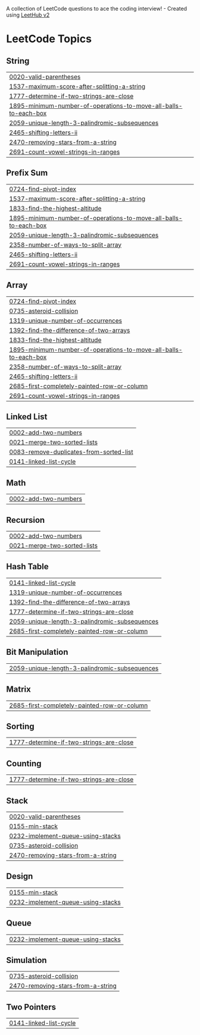 A collection of LeetCode questions to ace the coding interview! - Created using [LeetHub v2](https://github.com/arunbhardwaj/LeetHub-2.0)
<!---LeetCode Topics Start-->
# LeetCode Topics
## String
|  |
| ------- |
| [0020-valid-parentheses](https://github.com/Nalin-khanna/DSA/tree/master/0020-valid-parentheses) |
| [1537-maximum-score-after-splitting-a-string](https://github.com/Nalin-khanna/DSA/tree/master/1537-maximum-score-after-splitting-a-string) |
| [1777-determine-if-two-strings-are-close](https://github.com/Nalin-khanna/DSA/tree/master/1777-determine-if-two-strings-are-close) |
| [1895-minimum-number-of-operations-to-move-all-balls-to-each-box](https://github.com/Nalin-khanna/DSA/tree/master/1895-minimum-number-of-operations-to-move-all-balls-to-each-box) |
| [2059-unique-length-3-palindromic-subsequences](https://github.com/Nalin-khanna/DSA/tree/master/2059-unique-length-3-palindromic-subsequences) |
| [2465-shifting-letters-ii](https://github.com/Nalin-khanna/DSA/tree/master/2465-shifting-letters-ii) |
| [2470-removing-stars-from-a-string](https://github.com/Nalin-khanna/DSA/tree/master/2470-removing-stars-from-a-string) |
| [2691-count-vowel-strings-in-ranges](https://github.com/Nalin-khanna/DSA/tree/master/2691-count-vowel-strings-in-ranges) |
## Prefix Sum
|  |
| ------- |
| [0724-find-pivot-index](https://github.com/Nalin-khanna/DSA/tree/master/0724-find-pivot-index) |
| [1537-maximum-score-after-splitting-a-string](https://github.com/Nalin-khanna/DSA/tree/master/1537-maximum-score-after-splitting-a-string) |
| [1833-find-the-highest-altitude](https://github.com/Nalin-khanna/DSA/tree/master/1833-find-the-highest-altitude) |
| [1895-minimum-number-of-operations-to-move-all-balls-to-each-box](https://github.com/Nalin-khanna/DSA/tree/master/1895-minimum-number-of-operations-to-move-all-balls-to-each-box) |
| [2059-unique-length-3-palindromic-subsequences](https://github.com/Nalin-khanna/DSA/tree/master/2059-unique-length-3-palindromic-subsequences) |
| [2358-number-of-ways-to-split-array](https://github.com/Nalin-khanna/DSA/tree/master/2358-number-of-ways-to-split-array) |
| [2465-shifting-letters-ii](https://github.com/Nalin-khanna/DSA/tree/master/2465-shifting-letters-ii) |
| [2691-count-vowel-strings-in-ranges](https://github.com/Nalin-khanna/DSA/tree/master/2691-count-vowel-strings-in-ranges) |
## Array
|  |
| ------- |
| [0724-find-pivot-index](https://github.com/Nalin-khanna/DSA/tree/master/0724-find-pivot-index) |
| [0735-asteroid-collision](https://github.com/Nalin-khanna/DSA/tree/master/0735-asteroid-collision) |
| [1319-unique-number-of-occurrences](https://github.com/Nalin-khanna/DSA/tree/master/1319-unique-number-of-occurrences) |
| [1392-find-the-difference-of-two-arrays](https://github.com/Nalin-khanna/DSA/tree/master/1392-find-the-difference-of-two-arrays) |
| [1833-find-the-highest-altitude](https://github.com/Nalin-khanna/DSA/tree/master/1833-find-the-highest-altitude) |
| [1895-minimum-number-of-operations-to-move-all-balls-to-each-box](https://github.com/Nalin-khanna/DSA/tree/master/1895-minimum-number-of-operations-to-move-all-balls-to-each-box) |
| [2358-number-of-ways-to-split-array](https://github.com/Nalin-khanna/DSA/tree/master/2358-number-of-ways-to-split-array) |
| [2465-shifting-letters-ii](https://github.com/Nalin-khanna/DSA/tree/master/2465-shifting-letters-ii) |
| [2685-first-completely-painted-row-or-column](https://github.com/Nalin-khanna/DSA/tree/master/2685-first-completely-painted-row-or-column) |
| [2691-count-vowel-strings-in-ranges](https://github.com/Nalin-khanna/DSA/tree/master/2691-count-vowel-strings-in-ranges) |
## Linked List
|  |
| ------- |
| [0002-add-two-numbers](https://github.com/Nalin-khanna/DSA/tree/master/0002-add-two-numbers) |
| [0021-merge-two-sorted-lists](https://github.com/Nalin-khanna/DSA/tree/master/0021-merge-two-sorted-lists) |
| [0083-remove-duplicates-from-sorted-list](https://github.com/Nalin-khanna/DSA/tree/master/0083-remove-duplicates-from-sorted-list) |
| [0141-linked-list-cycle](https://github.com/Nalin-khanna/DSA/tree/master/0141-linked-list-cycle) |
## Math
|  |
| ------- |
| [0002-add-two-numbers](https://github.com/Nalin-khanna/DSA/tree/master/0002-add-two-numbers) |
## Recursion
|  |
| ------- |
| [0002-add-two-numbers](https://github.com/Nalin-khanna/DSA/tree/master/0002-add-two-numbers) |
| [0021-merge-two-sorted-lists](https://github.com/Nalin-khanna/DSA/tree/master/0021-merge-two-sorted-lists) |
## Hash Table
|  |
| ------- |
| [0141-linked-list-cycle](https://github.com/Nalin-khanna/DSA/tree/master/0141-linked-list-cycle) |
| [1319-unique-number-of-occurrences](https://github.com/Nalin-khanna/DSA/tree/master/1319-unique-number-of-occurrences) |
| [1392-find-the-difference-of-two-arrays](https://github.com/Nalin-khanna/DSA/tree/master/1392-find-the-difference-of-two-arrays) |
| [1777-determine-if-two-strings-are-close](https://github.com/Nalin-khanna/DSA/tree/master/1777-determine-if-two-strings-are-close) |
| [2059-unique-length-3-palindromic-subsequences](https://github.com/Nalin-khanna/DSA/tree/master/2059-unique-length-3-palindromic-subsequences) |
| [2685-first-completely-painted-row-or-column](https://github.com/Nalin-khanna/DSA/tree/master/2685-first-completely-painted-row-or-column) |
## Bit Manipulation
|  |
| ------- |
| [2059-unique-length-3-palindromic-subsequences](https://github.com/Nalin-khanna/DSA/tree/master/2059-unique-length-3-palindromic-subsequences) |
## Matrix
|  |
| ------- |
| [2685-first-completely-painted-row-or-column](https://github.com/Nalin-khanna/DSA/tree/master/2685-first-completely-painted-row-or-column) |
## Sorting
|  |
| ------- |
| [1777-determine-if-two-strings-are-close](https://github.com/Nalin-khanna/DSA/tree/master/1777-determine-if-two-strings-are-close) |
## Counting
|  |
| ------- |
| [1777-determine-if-two-strings-are-close](https://github.com/Nalin-khanna/DSA/tree/master/1777-determine-if-two-strings-are-close) |
## Stack
|  |
| ------- |
| [0020-valid-parentheses](https://github.com/Nalin-khanna/DSA/tree/master/0020-valid-parentheses) |
| [0155-min-stack](https://github.com/Nalin-khanna/DSA/tree/master/0155-min-stack) |
| [0232-implement-queue-using-stacks](https://github.com/Nalin-khanna/DSA/tree/master/0232-implement-queue-using-stacks) |
| [0735-asteroid-collision](https://github.com/Nalin-khanna/DSA/tree/master/0735-asteroid-collision) |
| [2470-removing-stars-from-a-string](https://github.com/Nalin-khanna/DSA/tree/master/2470-removing-stars-from-a-string) |
## Design
|  |
| ------- |
| [0155-min-stack](https://github.com/Nalin-khanna/DSA/tree/master/0155-min-stack) |
| [0232-implement-queue-using-stacks](https://github.com/Nalin-khanna/DSA/tree/master/0232-implement-queue-using-stacks) |
## Queue
|  |
| ------- |
| [0232-implement-queue-using-stacks](https://github.com/Nalin-khanna/DSA/tree/master/0232-implement-queue-using-stacks) |
## Simulation
|  |
| ------- |
| [0735-asteroid-collision](https://github.com/Nalin-khanna/DSA/tree/master/0735-asteroid-collision) |
| [2470-removing-stars-from-a-string](https://github.com/Nalin-khanna/DSA/tree/master/2470-removing-stars-from-a-string) |
## Two Pointers
|  |
| ------- |
| [0141-linked-list-cycle](https://github.com/Nalin-khanna/DSA/tree/master/0141-linked-list-cycle) |
<!---LeetCode Topics End-->